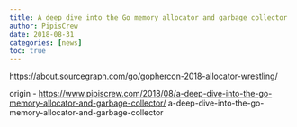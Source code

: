```yaml
---
title: A deep dive into the Go memory allocator and garbage collector
author: PipisCrew
date: 2018-08-31
categories: [news]
toc: true
---
```


https://about.sourcegraph.com/go/gophercon-2018-allocator-wrestling/

origin - https://www.pipiscrew.com/2018/08/a-deep-dive-into-the-go-memory-allocator-and-garbage-collector/ a-deep-dive-into-the-go-memory-allocator-and-garbage-collector